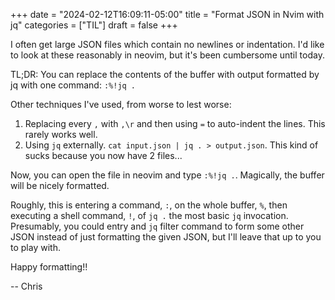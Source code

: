 +++
date = "2024-02-12T16:09:11-05:00"
title = "Format JSON in Nvim with jq"
categories = ["TIL"]
draft = false
+++

I often get large JSON files which contain no newlines or indentation. I'd like
to look at these reasonably in neovim, but it's been cumbersome until today.

TL;DR: You can replace the contents of the buffer with output formatted by jq
with one command: `:%!jq .`

<!--more-->

Other techniques I've used, from worse to lest worse:

1. Replacing every `,` with `,\r` and then using `=` to auto-indent the lines.
   This rarely works well.
1. Using `jq` externally. `cat input.json | jq . > output.json`. This kind of
   sucks because you now have 2 files...

Now, you can open the file in neovim and type `:%!jq .`. Magically, the buffer
will be nicely formatted.

Roughly, this is entering a command, `:`, on the whole buffer, `%`, then
executing a shell command, `!`, of `jq .` the most basic `jq` invocation.
Presumably, you could entry and `jq` filter command to form some other JSON
instead of just formatting the given JSON, but I'll leave that up to you to play
with.

Happy formatting!!

-- Chris
